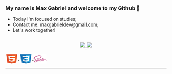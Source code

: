 ### My name is Max Gabriel and welcome to my Github 👋



-  Today I'm focused on studies;
-  Contact me: maxgabrieldev@gmail.com;
- Let's work together!
<br>
<div align="center">
  <a href="https://github.com/maxgabrieldev">
  <img width="400em" src="https://github-readme-stats.vercel.app/api?username=maxgabrieldev&show_icons=true&theme=dracula&include_all_commits=true&count_private=true"/>
  <img width="400em" src="https://github-readme-stats.vercel.app/api/top-langs/?username=maxgabrieldev&layout=compact&langs_count=7&theme=dracula"/>
</div>

<div style="display: inline_block"><br>
  <img align="center" alt="Max-HTML" height="30" width="40" src="https://raw.githubusercontent.com/devicons/devicon/master/icons/html5/html5-original.svg">
  <img align="center" alt="Max-CSS" height="30" width="40" src="https://raw.githubusercontent.com/devicons/devicon/master/icons/css3/css3-original.svg">
  <img align="center" alt="Max-CSS" height="30" width="40" src="https://raw.githubusercontent.com/devicons/devicon/master/icons/sass/sass-original.svg">
</div>

<hr>


</div>
